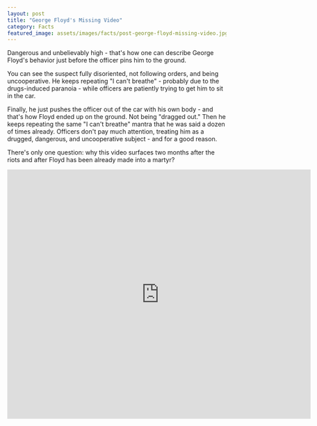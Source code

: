 ```yaml
---
layout: post
title: "George Floyd's Missing Video"
category: Facts
featured_image: assets/images/facts/post-george-floyd-missing-video.jpg
---
```

Dangerous and unbelievably high - that's how one can describe George Floyd's behavior just before the officer pins him to the ground.

You can see the suspect fully disoriented, not following orders, and being uncooperative. He keeps repeating "I can't breathe" - probably due to the drugs-induced paranoia - while officers are patiently trying to get him to sit in the car.

Finally, he just pushes the officer out of the car with his own body - and that's how Floyd ended up on the ground. Not being "dragged out." Then he keeps repeating the same "I can't breathe" mantra that he was said a dozen of times already. Officers don't pay much attention, treating him as a drugged, dangerous, and uncooperative subject - and for a good reason.

There's only one question: why this video surfaces two months after the riots and after Floyd has been already made into a martyr?

<iframe allowfullscreen frameborder="0" width="698" height="573" scrolling="no" id="molvideoplayer" title="George Floyd's Missing Video" src="https://www.dailymail.co.uk/embed/video/2220106.html"></iframe>
